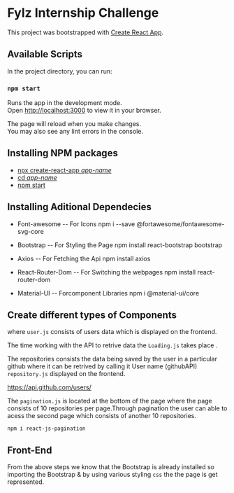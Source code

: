 
# Fylz Internship Challenge

This project was bootstrapped with [Create React App](https://github.com/facebook/create-react-app).

## Available Scripts

In the project directory, you can run:

### `npm start`

Runs the app in the development mode.\
Open [http://localhost:3000](http://localhost:3000) to view it in your browser.

The page will reload when you make changes.\
You may also see any lint errors in the console.

## Installing NPM packages 

 - [npx create-react-app *app-name*](https://create-react-app.dev/)
 - [cd *app-name*](https://create-react-app.dev/)
 - [npm start](https://create-react-app.dev/)

## Installing Aditional Dependecies

- Font-awesome -- For Icons
npm i --save @fortawesome/fontawesome-svg-core

- Bootstrap -- For Styling the Page
npm install react-bootstrap bootstrap
- Axios -- For Fetching the Api 
npm install axios
- React-Router-Dom -- For Switching the webpages 
npm install react-router-dom
- Material-UI -- Forcomponent Libraries
npm i @material-ui/core
## Create different types of Components



where `user.js` consists of users data which is displayed on the frontend.

The time working with the API to retrive data the  `Loading.js` takes place .

The repositories consists the data being saved by the user in a particular github where it can be retrived by calling it User name (githubAPI) `repository.js` displayed on the frontend.

https://api.github.com/users/

The `pagination.js` is located at the bottom of the page where the page consists of 10 repositories per page.Through pagination the user can able to acess the second page which consists of another 10 repositories.

`npm i react-js-pagination`
## Front-End 
From the above steps we know that the Bootstrap is already installed so importing the Bootstrap & by using various styling `css` the the page is get represented. 
